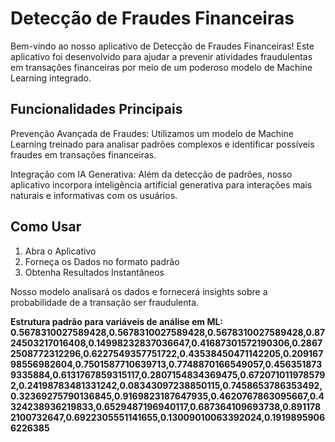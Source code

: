 # Detecção de Fraudes Financeiras

Bem-vindo ao nosso aplicativo de Detecção de Fraudes Financeiras! Este aplicativo foi desenvolvido para ajudar a prevenir atividades fraudulentas em transações financeiras por meio de um poderoso modelo de Machine Learning integrado.

## Funcionalidades Principais

Prevenção Avançada de Fraudes: Utilizamos um modelo de Machine Learning treinado para analisar padrões complexos e identificar possíveis fraudes em transações financeiras.

Integração com IA Generativa: Além da detecção de padrões, nosso aplicativo incorpora inteligência artificial generativa para interações mais naturais e informativas com os usuários.

## Como Usar

1. Abra o Aplicativo
2. Forneça os Dados no formato padrão
3. Obtenha Resultados Instantâneos

Nosso modelo analisará os dados e fornecerá insights sobre a probabilidade de a transação ser fraudulenta.

**Estrutura padrão para variáveis de análise em ML: 0.5678310027589428,0.5678310027589428,0.5678310027589428,0.8724503217016408,0.14998232837036647,0.41687301572190306,0.28672508772312296,0.6227549357751722,0.43538450471142205,0.20916798556982604,0.7501587710639713,0.7748870166549057,0.4563518739335884,0.6131767859315117,0.2807154834369475,0.6720710119785792,0.24198783481331242,0.08343097238850115,0.7458653786353492,0.32369275790136845,0.9169823187647935,0.4620767863095667,0.4324238936219833,0.6529487196940117,0.687364109693738,0.8911782100732647,0.6922305551141655,0.13009010063392024,0.19198959066226385**
